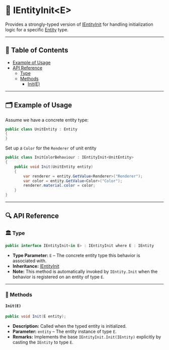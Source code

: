 # 🧩 IEntityInit&lt;E&gt;

Provides a strongly-typed version of [IEntityInit](IEntityInit.md) for handling initialization logic for a specific
[Entity](../Entities/Manual.md) type.

---

## 📑 Table of Contents

- [Example of Usage](#-example-of-usage)
- [API Reference](#-api-reference)
    - [Type](#-type)
    - [Methods](#-methods)
        - [Init(E)](#inite)

---

## 🗂 Example of Usage

Assume we have a concrete entity type:

```csharp
public class UnitEntity : Entity
{
}
```

Set up a `Color` for the `Renderer` of unit entity

```csharp
public class InitColorBehaviour : IEntityInit<UnitEntity>
{
    public void Init(UnitEntity entity)
    {
        var renderer = entity.GetValue<Renderer>("Renderer");
        var color = entity.GetValue<Color>("Color");
        renderer.material.color = color;
    }
}
```

---

## 🔍 API Reference

### 🏛️ Type <div id="-type"></div>

```csharp
public interface IEntityInit<in E> : IEntityInit where E : IEntity
```

- **Type Parameter:** `E` – The concrete entity type this behavior is associated with.
- **Inheritance:** [IEntityInit](IEntityInit.md)
- **Note:** This method is automatically invoked by `IEntity.Init` when the behavior is registered on an entity of
  type `E`.

---

### 🏹 Methods

#### `Init(E)`

```csharp
public void Init(E entity);
```

- **Description:** Called when the typed entity is initialized.
- **Parameter:** `entity` – The entity instance of type `E`.
- **Remarks:** Implements the base `IEntityInit.Init(IEntity)` explicitly by casting the `IEntity` to type `E`.